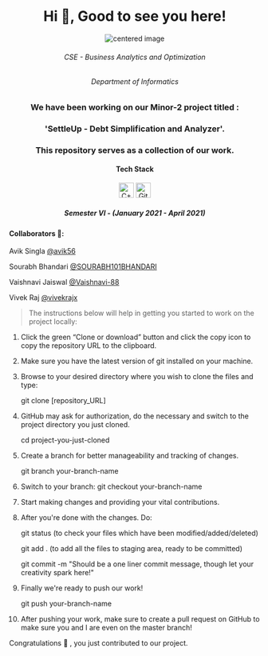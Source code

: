 
<h1 align="center">Hi 👋, Good to see you here!</h1>  
<p align = "center">
    <img src="https://s3.amazonaws.com/upes-prod/media/1340/upes-logo.png" alt="centered image" />
</p>
<h6 align="center">CSE - Business Analytics and Optimization</h6>
<h6 align="center"><em>Department of Informatics</em></h6>


<h3 align="center">We have been working on our Minor-2 project titled :</h3><h3 align="center">'SettleUp - Debt Simplification and Analyzer'. </h3>
<h3 align="center">This repository serves as a collection of our work.</h3>  
  
<h4 align="center">Tech Stack</h4>
<p align="center"<a href="https://isocpp.org/" title="C++"><img src="https://github.com/tomchen/stack-icons/blob/master/logos/c-plusplus.svg" alt="C++" width="30px" height="30px"></a>
<a href="https://git-scm.com/" title="Git"><img src="https://github.com/tomchen/stack-icons/blob/master/logos/git-icon.svg" alt="Git" width="30px" height="30px"></a>
</p>
<h5 align="center"><em>Semester VI - (January 2021 - April 2021)</em></h5>

<h4><b>Collaborators 🧡</b>:</h4>
<p>Avik Singla <a href="https://github.com/avik56">@avik56</a><br></p>
<p>Sourabh Bhandari <a href="https://github.com/SOURABH101BHANDARI">@SOURABH101BHANDARI</a><br></p>
<p>Vaishnavi Jaiswal <a href="https://github.com/vaishnavi-88">@Vaishnavi-88</a><br></p>
<p>Vivek Raj <a href="https://github.com/vivekrajx">@vivekrajx</a><br></p>


> The instructions below will help in getting you started to work on the project locally:

1. Click the green “Clone or download” button and click the copy icon to copy the repository URL to the clipboard.

2.    Make sure you have the latest version of git installed on your machine.

3.  Browse to your desired directory where you wish to clone the files and type:
    
     git clone [repository_URL] 

4. GitHub may ask for authorization, do the necessary and switch to the project directory you just cloned.

    cd project-you-just-cloned

5. Create a branch for better manageability and tracking of changes.

    git branch your-branch-name

6. Switch to your branch: git checkout your-branch-name

7. Start making changes and providing your vital contributions.

8. After you're done with the changes. Do:

    git status (to check your files which have been modified/added/deleted)
   
    git add . (to add all the files to staging area, ready to be committed)

    git commit -m "Should be a one liner commit message, though  let your creativity spark here!"
    
9. Finally we're ready to push our work! 
   
     git push your-branch-name

10. After pushing your work, make sure to create a pull request on GitHub to make sure you and I are even on the master branch! 

Congratulations 🎊 , you just contributed to our project.


